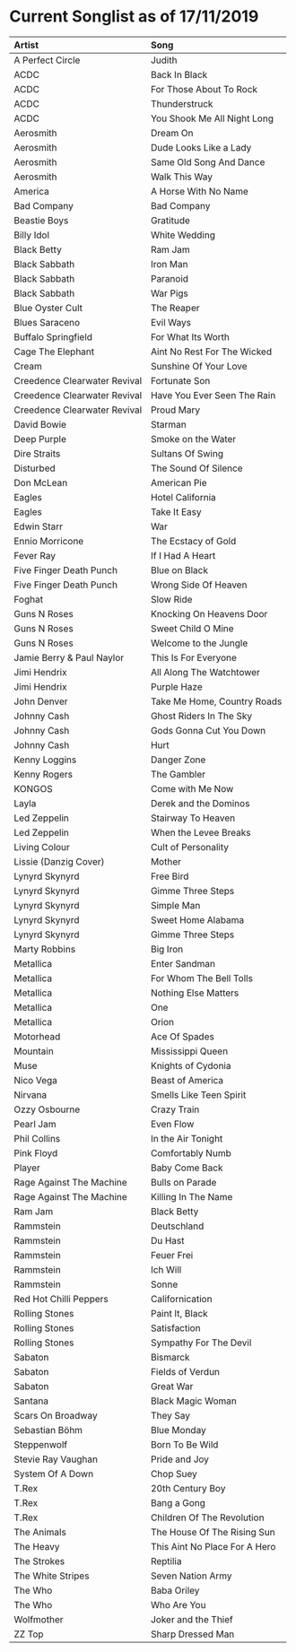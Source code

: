 # Current Songlist as of 17/11/2019

| __Artist__                   | __Song__                      |
|:-----------------------------|:------------------------------|
| A Perfect Circle             | Judith                        |
| ACDC                         | Back In Black                 |
| ACDC                         | For Those About To Rock       |
| ACDC                         | Thunderstruck                 |
| ACDC                         | You Shook Me All Night Long   |
| Aerosmith                    | Dream On                      |
| Aerosmith                    | Dude Looks Like a Lady        |
| Aerosmith                    | Same Old Song And Dance       |
| Aerosmith                    | Walk This Way                 |
| America                      | A Horse With No Name          |
| Bad Company                  | Bad Company                   |
| Beastie Boys                 | Gratitude                     |
| Billy Idol                   | White Wedding                 |
| Black Betty                  | Ram Jam                       |
| Black Sabbath                | Iron Man                      |
| Black Sabbath                | Paranoid                      |
| Black Sabbath                | War Pigs                      |
| Blue Oyster Cult             | The Reaper                    |
| Blues Saraceno               |  Evil Ways                    |
| Buffalo Springfield          | For What Its Worth            |
| Cage The Elephant            | Aint No Rest For The Wicked   |
| Cream                        | Sunshine Of Your Love         |
| Creedence Clearwater Revival | Fortunate Son                 |
| Creedence Clearwater Revival | Have You Ever Seen The Rain   |
| Creedence Clearwater Revival | Proud Mary                    |
| David Bowie                  | Starman                       |
| Deep Purple                  | Smoke on the Water            |
| Dire Straits                 | Sultans Of Swing              |
| Disturbed | The Sound Of Silence |
| Don McLean | American Pie |
| Eagles | Hotel California |
| Eagles | Take It Easy |
| Edwin Starr | War |
| Ennio Morricone | The Ecstacy of Gold |
| Fever Ray | If I Had A Heart |
| Five Finger Death Punch | Blue on Black |
| Five Finger Death Punch | Wrong Side Of Heaven |
| Foghat | Slow Ride |
| Guns N Roses | Knocking On Heavens Door |
| Guns N Roses | Sweet Child O Mine |
| Guns N Roses | Welcome to the Jungle |
| Jamie Berry & Paul Naylor	| This Is For Everyone |
| Jimi Hendrix | All Along The Watchtower |
| Jimi Hendrix | Purple Haze |
| John Denver | Take Me Home, Country Roads |
| Johnny Cash | Ghost Riders In The Sky |
| Johnny Cash | Gods Gonna Cut You Down |
| Johnny Cash | Hurt |
| Kenny Loggins | Danger Zone |
| Kenny Rogers | The Gambler |
| KONGOS | Come with Me Now |
| Layla | Derek and the Dominos |
| Led Zeppelin |  Stairway To Heaven |
| Led Zeppelin | When the Levee Breaks |
| Living Colour | Cult of Personality |
| Lissie (Danzig Cover)	| Mother |
| Lynyrd Skynyrd | Free Bird |
| Lynyrd Skynyrd | Gimme Three Steps |
| Lynyrd Skynyrd | Simple Man |
| Lynyrd Skynyrd | Sweet Home Alabama |
| Lynyrd Skynyrd | Gimme Three Steps |
| Marty Robbins | Big Iron |
| Metallica | Enter Sandman |
| Metallica | For Whom The Bell Tolls |
| Metallica | Nothing Else Matters |
| Metallica | One |
| Metallica | Orion |
| Motorhead | Ace Of Spades |
| Mountain | Mississippi Queen |
| Muse | Knights of Cydonia |
| Nico Vega	| Beast of America |
| Nirvana | Smells Like Teen Spirit |
| Ozzy Osbourne	| Crazy Train |
| Pearl Jam | Even Flow |
| Phil Collins | In the Air Tonight |
| Pink Floyd | Comfortably Numb |
| Player | Baby Come Back |
| Rage Against The Machine | Bulls on Parade |
| Rage Against The Machine | Killing In The Name |
| Ram Jam	| Black Betty |
| Rammstein | Deutschland |
| Rammstein | Du Hast |
| Rammstein | Feuer Frei |
| Rammstein | Ich Will |
| Rammstein | Sonne |
| Red Hot Chilli Peppers  | Californication |
| Rolling Stones | Paint It, Black |
| Rolling Stones | Satisfaction |
| Rolling Stones | Sympathy For The Devil |
| Sabaton | Bismarck |
| Sabaton | Fields of Verdun |
| Sabaton | Great War |
| Santana | Black Magic Woman |
| Scars On Broadway | They Say |
| Sebastian Böhm	| Blue Monday
| Steppenwolf | Born To Be Wild |
| Stevie Ray Vaughan | Pride and Joy |
| System Of A Down | Chop Suey |
| T.Rex | 20th Century Boy |
| T.Rex | Bang a Gong |
| T.Rex | Children Of The Revolution |
| The Animals | The House Of The Rising Sun |
| The Heavy | This Aint No Place For A Hero |
| The Strokes | Reptilia |
| The White Stripes | Seven Nation Army |
| The Who | Baba Oriley |
| The Who | Who Are You |
| Wolfmother | Joker and the Thief |
| ZZ Top | Sharp Dressed Man |
